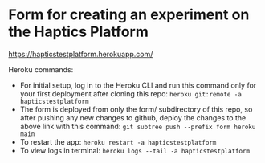 # Form for creating an experiment on the Haptics Platform
https://hapticstestplatform.herokuapp.com/

Heroku commands:
* For initial setup, log in to the Heroku CLI and run this command only for your first deployment after cloning this repo: `heroku git:remote -a hapticstestplatform`
* The form is deployed from only the form/ subdirectory of this repo, so after pushing any new changes to github, deploy the changes to the above link with this command: `git subtree push --prefix form heroku main`
* To restart the app: `heroku restart -a hapticstestplatform`
* To view logs in terminal: `heroku logs --tail -a hapticstestplatform`
